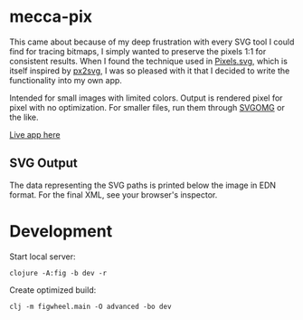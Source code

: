 # mecca-pix
This came about because of my deep frustration with every SVG tool I could find for tracing bitmaps, I simply wanted to preserve the pixels 1:1 for consistent results. When I found the technique used in [Pixels.svg](https://codepen.io/shshaw/pen/XbxvNj), which is itself inspired by [px2svg](https://github.com/meyerweb/px2svg), I was so pleased with it that I decided to write the functionality into my own app.

Intended for small images with limited colors. Output is rendered pixel for pixel with no optimization. For smaller files, run them through [SVGOMG](https://jakearchibald.github.io/svgomg/) or the like.


[Live app here](https://porkostomus.github.io/mecca-pix/)

## SVG Output

The data representing the SVG paths is printed below the image in EDN format. For the final XML, see your browser's inspector.

# Development

Start local server:

```
clojure -A:fig -b dev -r
```

Create optimized build:

```
clj -m figwheel.main -O advanced -bo dev
```